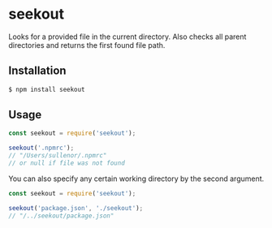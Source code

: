 seekout
=======

Looks for a provided file in the current directory. Also checks all parent directories and returns the first found file path.

## Installation

```bash
$ npm install seekout
```

## Usage

```javascript
const seekout = require('seekout');

seekout('.npmrc');
// "/Users/sullenor/.npmrc"
// or null if file was not found
```

You can also specify any certain working directory by the second argument.

```javascript
const seekout = require('seekout');

seekout('package.json', './seekout');
// "/../seekout/package.json"
```
